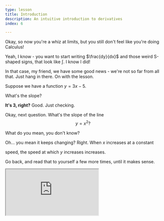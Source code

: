 ```yaml
---
type: lesson
title: Introduction
description: An intuitive introduction to derivatives
index: 6

---
```


Okay, so now you\'re a whiz at limits, but you still don\'t feel like you\'re doing Calculus!

Yeah, I know - you want to start writing $\frac{dy}{dx}$ and those weird
S-shaped signs, that look like $\int$. I know I did!


In that case, my friend, we have some good news - we\'re not so far from
all that. Just hang in there.
On with the lesson.

Suppose we have a function $y=3x-5$.

What\'s the slope?

**It\'s 3, right?**
Good. Just checking.

Okay, next question. What\'s the slope of the line $$y=x^2?$$


What do you mean, you don\'t know?

Oh\... you mean it keeps changing? Right. When $x$ increases at a constant

speed, the speed at which $y$ increases increases.

 Go back, and read that to yourself a few more times, until it makes
sense.

<iframe src="https://www.desmos.com/calculator/kh3mig4qor?embed" class="graph" />

In the graph above, the blue line is *tangent* to the parabola at the

green point, which is called the *point of tangency.*

 

Try to move the green \"tangent\" point around and see the change in the

slope of the line. Once you get a feel for what\'s going on, unhide the

black line.

  

If we were to zoom in an infinite amount to the point of tangency, we\'d

have difficulty telling the line and parabola apart, because they get so

close together.

  

In fact, you can try it yourself by clicking in the lower right of the

graph and zooming in!

  

Because the line and the *portion* of the parabola are almost the same,

we say that the slope of the parabola at the point of tangency is equal

to the slope of the tangent.

  

Now, the only task we have is to develop a general equation for the

slope of the parabola at any point.

  

> **Note:** As you may have seen elsewhere, $\Delta$ usually stands for
 \"change in\". In Calculus, $\delta$ (lowercase $\Delta$) usually means
\"a very small change in\". That\'s $\delta$ a definition you already
know.

  

In the graph below, we have a zoomed-in version of $y=f(x)$, an

arbitrary function. We\'ve chosen two values of $x$:

  

$a$ and $a+\delta x$.

  

Their respective $y$ values on the graph will be $f(a)$ and

$f(a+\delta x)$.

<iframe src="https://www.desmos.com/calculator/crcyhxkkmm?embed" class="graph"/>

Make sure to write your answers in terms of $f(x)$, $a$, and $\delta x$. 
To type $\Delta$ (\"change in\"), type \"\Delta\", and the symbol should pop up on its own.

The general formula for slope is 


The slope of the line going through the green and blue points can be expressed as 
 

The second one was a bit tricky. The answer is

$$\frac{f(a+\delta x)-f(a)}{\delta x}.$$

  

The above expression describes the change in the $y$-value, or $f(x)$,

and divides it by $\delta x$, or the change in $x$.

  

If we can make $\delta x$ infinitesimally small, then this can help us

find the slope at any value of $(x,f(x))$.

  

**I\'m going to go ahead and swap out $x$ for $a$ in the above
expression, just to emphasize that this works for any value of $x$.**

  

$$\frac{f(x+\delta x)-f(x)}{\delta x} = \frac{\delta y}{\delta x}.$$

  

Ah, yes. Where were we? We were going to compute the above when

$\delta x$ is infinitesimally small. How do we do that?

  

Remember that *infinitesimally small* means that the number is

approaching $0$, but it\'s not exactly 0. So we have to evaluate the

above when $\delta x$ is approaching $0$.

  

We just learned exactly how to do that using limits!

We can set up the limit like this:

$$\lim_{\delta x \to 0}\frac{f(x+\delta x)-f(x)}{\delta x}.$$

Believe it or not, that\'s it!

 
When we plug in a definition of $f(x)$, such as $f(x)=x^2$ to the limit,

we can evaluate the limit to get another function, which we call

$f'(x)$.



**Quick check:** What is the relationship between $f'(x)$ and $f(x)$?

The definition of $f'(x)$ goes like this:

The value of $f'(a)$, for any $a$ within the domain of $f(x)$, evaluates to the instantaneous slope of the function $f(x)$ when $x=a$.

Basically, if $f(x)$ is your position, then $f'(x)$ is your

velocity.

  

  

Now, let\'s try an example. Let\'s try to find the slope of $f(x)=x^2$.

  

Step 1: Set up the limit.

$$\lim_{\delta x \to 0}\frac{(x+\delta x)^2-x^2}{\delta x}.$$

  

Step 2: Solve the limit!

$$\lim_{\delta x \to 0}\frac{x^2 + 2x\delta x + (\delta x)^2-x^2}{\delta x}$$

  

$$=\lim_{\delta x \to 0}\frac{2x\delta x + (\delta x)^2}{\delta x}$$

  

$$=\lim_{\delta x \to 0}2x + \delta x$$

 

And, now that $\delta x$ is out of the denominator, we can substitute

$\delta x =0$:
$$\frac{\delta y}{\delta x}=2x$$

<!--stackedit_data:
eyJkaXNjdXNzaW9ucyI6eyJaRXJSbnhOYmNYTGdlRWJqIjp7In
RleHQiOiJUaGUgZ2VuZXJhbCBmb3JtdWxhIGZvciBzbG9wZSBp
cyIsInN0YXJ0IjoyNTQzLCJlbmQiOjI1NzV9LCI3VHR6NkxWNj
ZPR2MwaGZtIjp7InRleHQiOiJncmVlbiBhbmQgYmx1ZSBwb2lu
dHMgY2FuIGJlIGV4cHJlc3NlZCBhcyIsInN0YXJ0IjoyNjE5LC
JlbmQiOjI2NjB9LCJCWHhSUzVaNFd0WTJVRElOIjp7InRleHQi
OiIqKlF1aWNrIGNoZWNrOioqIFdoYXQgaXMgdGhlIHJlbGF0aW
9uc2hpcCBiZXR3ZWVuICRmJyh4KSQgYW5kICRmKHgpJD8iLCJz
dGFydCI6Mzg2NiwiZW5kIjozOTM1fX0sImNvbW1lbnRzIjp7Im
dYc3E3NEhTeWt6RzFwdGIiOnsiZGlzY3Vzc2lvbklkIjoiWkVy
Um54TmJjWExnZUViaiIsInN1YiI6ImdoOjY1MzE4Njg1IiwidG
V4dCI6IkltcG9ydCBhcyBwcmFjdGljZSBwcm9ibGVtIiwiY3Jl
YXRlZCI6MTYyMjg0MDgzNDk5OH0sIlJ1UjBWamZRT0NiY2tGVD
IiOnsiZGlzY3Vzc2lvbklkIjoiN1R0ejZMVjY2T0djMGhmbSIs
InN1YiI6ImdoOjY1MzE4Njg1IiwidGV4dCI6ImltcG9ydCBhcy
BwcmFjdGljZSBwcm9ibGVtIiwiY3JlYXRlZCI6MTYyMjg0MDky
ODM5OH0sIkE4bFVCRUMxbjN2VHRSRjEiOnsiZGlzY3Vzc2lvbk
lkIjoiQlh4UlM1WjRXdFkyVURJTiIsInN1YiI6ImdoOjY1MzE4
Njg1IiwidGV4dCI6ImltcG9ydCBhcyBwcmFjdGljZSBwcm9ibG
VtIiwiY3JlYXRlZCI6MTYyMjg0MDk2Mjc0MH19LCJoaXN0b3J5
IjpbNjQ1Mjc0ODMzLDk5OTg3NzAzMCwxNDE0ODgzMzU1LDE1OT
A2Nzg4NzksMTE0NzU3NjQyXX0=
-->
